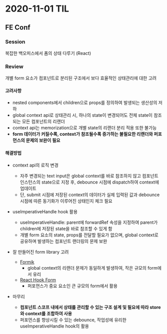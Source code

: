 # 2020-11-01 TIL

## FE Conf
### Session
복잡한 백오피스에서 폼의 상태 다루기 (React)

### Review
개별 form 요소가 컴포넌트로 분리된 구조에서 보다 효율적인 상태관리에 대한 고려

#### 고려사항
- nested components에서 children으로 props를 정의하여 발생되는 생산성의 저하
- global context api로 상태관리 시, 하나의 state이 변경되어도 전체 state이 참조되는 모든 컴포넌트의 리랜더
- context api는 memorization으로 개별 state의 리랜더 분리 적용 또한 불가능
- **form 데이터가 커질수록, context가 참조될수록 증가하는 불필요한 리랜더와 퍼포먼스의 문제의 보완이 필요**

#### 해결방법
- context api의 로직 변경
    - 자주 변경되는 text input은 global context를 바로 참조하지 않고 컴포넌트 인스턴스의 state으로 지정 후, debounce 시점에 dispatch하여 context에 업데이트 
    - 단, submit 시점에 저장된 context의 데이터가 실제 입력된 값과 debounce 시점에 따른 동기화가 이루어진 상태인지 체크 필요

- useImperativeHandle hook 활용
    - useImperativeHandle: parent에 forwardRef 속성을 지정하여 parent가 children에 저장된 state을 바로 참조할 수 있게 함
    - 개별 form 요소의 state, props를 전달할 필요가 없으며, global context로 공유하며 발생하는 컴포넌트 랜더링의 문제 보완

- 잘 만들어진 form library 고려
    - [Formik](https://www.npmjs.com/package/formik)
        - global context의 리랜더 문제가 동일하게 발생하여, 작은 규모의 form에서 유리
    - [React Hook Form](https://www.npmjs.com/package/react-hook-form)
        - 퍼포먼스가 중요 요소인 큰 규모의 form에서 활용
        
- 마무리
    - **컴포넌트 스코프 내에서 상태를 관리할 수 있는 구조 설계 및 필요에 따라 store와 context를 조합하여 사용**
    - 퍼포먼스를 향상시킬 수 있는 debounce, 작업성에 유리한 useImperativeHandle hook의 활용